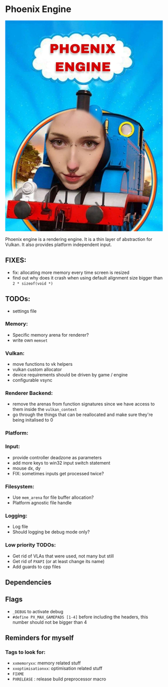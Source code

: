 # Phoenix Engine
![Phoenix Engine Logo](https://github.com/GonkieDev/phoenix_engine/blob/main/phoenixlogo.jpg)

Phoenix engine is a rendering engine. It is a thin layer of abstraction for Vulkan. It also provides platform independent input.

## FIXES:
- fix: allocating more memory every time screen is resized
- find out why does it crash when using default alignment size bigger than `2 * sizeof(void *)`

## TODOs:
- settings file

### Memory:
- Specific memory arena for renderer?
- write own `memset`

### Vulkan:
- move functions to vk helpers
- vulkan custom allocator
- device requirements should be driven by game / engine
- configurable vsync

### Renderer Backend:
- remove the arenas from function signatures since we have access to them inside the `vulkan_context`
- go through the things that can be reallocated and make sure they're being initalised to 0

### Platform:

### Input:
- provide controller deadzone as parameters 
- add more keys to win32 input switch statement
- mouse dx, dy
- FIX: sometimes inputs get processed twice?

### Filesystem:
- Use `mem_arena` for file buffer allocation?
- Platform agnostic file handle

### Logging:
- Log file
- Should logging be debug mode only?

### Low priority TODOs:
- Get rid of VLAs that were used, not many but still
- Get rid of `PXAPI` (or at least change its name)
- Add guards to cpp files

## Dependencies

## Flags
- `_DEBUG` to activate debug
- `#define PX_MAX_GAMEPADS [1-4]` before including the headers, this number should not be bigger than 4

## Reminders for myself

### Tags to look for:
- `xxmemoryxx`: memory related stuff
- `xxoptimisationxx`: optimisation related stuff
- `FIXME`
- `PXRELEASE` : release build preprocessor macro
